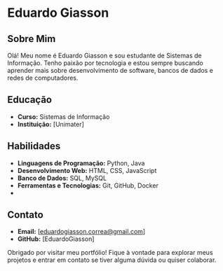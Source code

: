 # Eduardo Giasson 

## Sobre Mim

Olá! Meu nome é Eduardo Giasson e sou estudante de Sistemas de Informação. Tenho paixão por tecnologia e estou sempre buscando aprender mais sobre desenvolvimento de software, bancos de dados e redes de computadores.

## Educação

- **Curso:** Sistemas de Informação
- **Instituição:** [Unimater]

## Habilidades

- **Linguagens de Programação:** Python, Java
- **Desenvolvimento Web:** HTML, CSS, JavaScript
- **Banco de Dados:** SQL, MySQL
- **Ferramentas e Tecnologias:** Git, GitHub, Docker
- 
## Contato

- **Email:** [eduardogiasson.correa@gmail.com]
- **GitHub:** [EduardoGiasson]


Obrigado por visitar meu portfólio! Fique à vontade para explorar meus projetos e entrar em contato se tiver alguma dúvida ou quiser colaborar.
